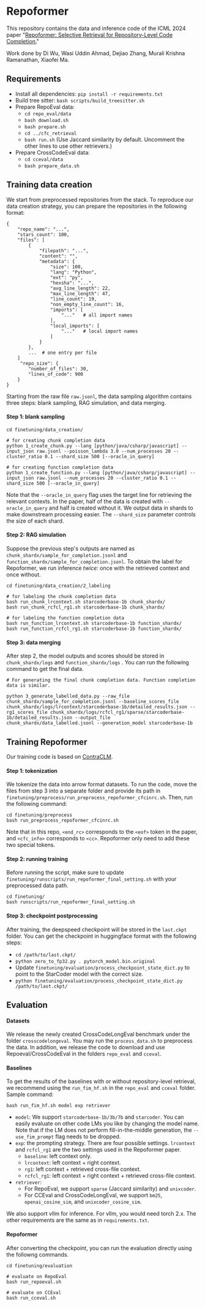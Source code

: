 # Repoformer
This repository contains the data and inference code of the ICML 2024 paper "[Repoformer: Selective Retrieval for
Repository-Level Code Completion.](https://arxiv.org/abs/2403.10059)"

Work done by Di Wu, Wasi Uddin Ahmad, Dejiao Zhang, Murali Krishna Ramanathan, Xiaofei Ma.
 

## Requirements

- Install all dependencies: `pip install -r requirements.txt`
- Build tree sitter: `bash scripts/build_treesitter.sh`
- Prepare RepoEval data: 
    - `cd repo_eval/data`
    - `bash download.sh`
    - `bash prepare.sh`
    - `cd ../cfc_retrieval`
    - `bash run.sh`  (Use Jaccard similarity by default. Uncomment the other lines to use other retrievers.)
- Prepare CrossCodeEval data: 
    - `cd cceval/data`
    - `bash prepare_data.sh`

## Training data creation
We start from preprocessed repositories from the stack. To reproduce our data creation strategy, you can prepare the repositories in the following format:
```
{
    "repo_name": "...",
    "stars_count": 100,
    "files": [
        {
            "filepath": "...",
            "content": "",
            "metadata": {
                "size": 100,
                "lang": "Python",
                "ext": "py",
                "hexsha": "...",
                "avg_line_length": 22,
                "max_line_length": 47,
                "line_count": 19,
                "non_empty_line_count": 16,
                "imports": [
                    "..."   # all import names
                ],
                "local_imports": [
                    "..."   # local import names
                ]
            }
        },
        ...  # one entry per file
    ]
     "repo_size": {
        "number_of_files": 30,
        "lines_of_code": 900
    }
}
```

Starting from the raw file `raw.jsonl`, the data sampling algorithm contains three steps: blank sampling, RAG simulation, and data merging. 

#### Step 1: blank sampling
```
cd finetuning/data_creation/

# for creating chunk completion data
python 1_create_chunk.py --lang [python/java/csharp/javascript] --input_json raw.jsonl --poisson_lambda 3.0 --num_processes 20 --cluster_ratio 0.1 --shard_size 500 [--oracle_in_query]

# for creating function completion data
python 1_create_function.py --lang [python/java/csharp/javascript] --input_json raw.jsonl --num_processes 20 --cluster_ratio 0.1 --shard_size 500 [--oracle_in_query]
```
Note that the `--oracle_in_query` flag uses the target line for retrieving the relevant contexts. In the paper, half of the data is created with `--oracle_in_query` and half is created without it. We output data in shards to make downstream processing easier. The `--shard_size` parameter controls the size of each shard.

#### Step 2: RAG simulation
Suppose the previous step's outputs are named as `chunk_shardx/sample_for_completion.jsonl` and `function_shardx/sample_for_completion.jsonl`. To obtain the label for Repoformer, we run inference *twice*: once with the retrieved context and once without. 

```
cd finetuning/data_creation/2_labeling

# for labeling the chunk completion data
bash run_chunk_lrcontext.sh starcoderbase-1b chunk_shardx/ 
bash run_chunk_rcfcl_rg1.sh starcoderbase-1b chunk_shardx/

# for labeling the function completion data
bash run_function_lrcontext.sh starcoderbase-1b function_shardx/ 
bash run_function_rcfcl_rg1.sh starcoderbase-1b function_shardx/

```

#### Step 3: data merging
After step 2, the model outputs and scores should be stored in `chunk_shardx/logs` and `function_shardx/logs` . You can run the following command to get the final data.

```
# For generating the final chunk completion data. Function completion data is similar.

python 3_generate_labelled_data.py --raw_file chunk_shardx/sample_for_completion.jsonl --baseline_scores_file chunk_shardx/logs/lrcontext/starcoderbase-1b/detailed_results.json --rg1_scores_file chunk_shardx/logs/rcfcl_rg1/sparse/starcoderbase-1b/detailed_results.json --output_file chunk_shardx/data_labelled.jsonl --generation_model starcoderbase-1b 
```


## Training Repoformer
Our training code is based on [ContraCLM](https://github.com/amazon-science/ContraCLM). 

#### Step 1: tokenization
We tokenize the data into arrow format datasets. To run the code, move the files from step 3 into a separate folder and provide its path in `finetuning/preprocess/run_preprocess_repoformer_cfcinrc.sh`. Then, run the following command:
```
cd finetuning/preprocess
bash run_preprocess_repoformer_cfcinrc.sh
```
Note that in this repo, `<end_rc>` corresponds to the `<eof>` token in the paper, and `<cfc_info>` corresponds to `<cc>`. Repoformer only need to add these two special tokens. 

#### Step 2: running training
Before running the script, make sure to update `finetuning/runscripts/run_repoformer_final_setting.sh` with your preprocessed data path.
```
cd finetuning/
bash runscripts/run_repoformer_final_setting.sh
```

#### Step 3: checkpoint postprocessing
After training, the deepspeed checkpoint will be stored in the `last.ckpt` folder. You can get the checkpoint in huggingface format with the following steps:
- `cd /path/to/last.ckpt/`
- `python zero_to_fp32.py . pytorch_model.bin.original`
- Update `finetuning/evaluation/process_checkpoint_state_dict.py` to point to the StarCoder model with the correct size.
- `python finetuning/evaluation/process_checkpoint_state_dict.py /path/to/last.ckpt/`

## Evaluation
#### Datasets
We release the newly created CrossCodeLongEval benchmark under the folder `crosscodelongeval`. You may run the `process_data.sh` to preprocess the data. In addition, we release the code to download and use Repoeval/CrossCodeEval in the folders `repo_eval` and `cceval`.

#### Baselines
To get the results of the baselines with or without repository-level retrieval, we recommend using the `run_fim_hf.sh` in the `repo_eval` and `cceval` folder. Sample command:
```
bash run_fim_hf.sh model exp retriever
```
- `model`: We support `starcoderbase-1b/3b/7b` and `starcoder`. You can easily evaluate on other code LMs you like by changing the model name. Note that if the LM does not perform fill-in-the-middle generation, the `--use_fim_prompt` flag needs to be dropped.
- `exp`: the prompting strategy. There are four possible settings. `lrcontext` and `rcfcl_rg1` are the two settings used in the Repoformer paper.
    - `baseline`: left context only.
    - `lrcontext`: left context + right context.
    - `rg1`: left context + retrieved cross-file context.
    - `rcfcl_rg1`: left context + right context + retrieved cross-file context.    
- `retriever`: 
    - For RepoEval, we support `sparse` (Jaccard similarity) and `unixcoder`.
    - For CCEval and CrossCodeLongEval, we support `bm25`, `openai_cosine_sim`, and `unixcoder_cosine_sim`.

We also support vllm for inference. For vllm, you would need torch 2.x. The other requirements are the same as in `requirements.txt`. 

#### Repoformer
After converting the checkpoint, you can run the evaluation directly using the followng commands. 
```
cd finetuning/evaluation

# evaluate on RepoEval
bash run_repoeval.sh

# evaluate on CCEval
bash run_cceval.sh
```
